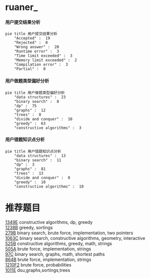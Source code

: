 # ruaner_

<!-- tabs:start -->



#### **用户提交结果分析**

```mermaid
pie title 用户提交结果分析
    "Accepted" :  19
    "Rejected" :  0
    "Wrong answer" :  20
    "Runtime error" :  3
    "Time limit exceeded" :  3
    "Memory limit exceeded" :  2
    "Compilation error" :  3
    "Partial" :  0
```

#### **用户做题类型偏好分析**

```mermaid
pie title 用户做题类型偏好分析
    "data structures" :  23
    "binary search" :  8
    "dp" :  75
    "graphs" :  12
    "trees" :  0
    "divide and conquer" :  10
    "greedy" :  63
    "constructive algorithms" :  3
```
#### **用户错题知识点分析**

```mermaid
pie title 用户错题知识点分析
    "data structures" :  13
    "binary search" :  11
    "dp" :  3
    "graphs" :  81
    "trees" :  13
    "divide and conquer" :  0
    "greedy" :  10
    "constructive algorithms" :  10
```



<!-- tabs:end -->
# 推荐题目
[1349E](https://codeforces.com/contest/1349/problem/E)		constructive algorithms,
                        dp,
                        greedy		  
[1238B](https://codeforces.com/contest/1238/problem/B)		greedy,
                        sortings		  
[279B](https://codeforces.com/contest/279/problem/B)		binary search,
                        brute force,
                        implementation,
                        two pointers		  
[1063C](https://codeforces.com/contest/1063/problem/C)		binary search,
                        constructive algorithms,
                        geometry,
                        interactive		  
[525B](https://codeforces.com/contest/525/problem/B)		constructive algorithms,
                        greedy,
                        math,
                        strings		  
[505A](https://codeforces.com/contest/505/problem/A)		brute force,
                        implementation,
                        strings		  
[97C](https://codeforces.com/contest/97/problem/C)		binary search,
                        graphs,
                        math,
                        shortest paths		  
[864B](https://codeforces.com/contest/864/problem/B)		brute force,
                        implementation,
                        strings		  
[1210F2](https://codeforces.com/contest/1210F/problem/2)		brute force,
                        probabilities		  
[1011E](https://codeforces.com/contest/1011/problem/E)		dsu,graphs,sortings,trees		  
